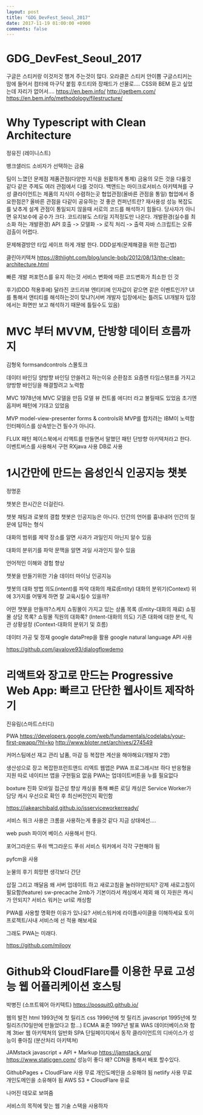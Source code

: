 ```yaml
---
layout: post
title: "GDG_DevFest_Seoul_2017"
date: 2017-11-19 01:00:00 +0900
comments: false
---
```


# GDG_DevFest_Seoul_2017

구글은 스티커랑 이것저것 챙겨 주는것이 많다.
오라클은 스티커 안이쁨 구글스티커는 맘에 들어서 컴터에 마구닥 붙힘
후드티와 장패드가 선물로....
CSS와 BEM 듣고 싶었는데 자리가 없어서....
https://en.bem.info/
http://getbem.com/
https://en.bem.info/methodology/filestructure/

# Why Typescript with Clean Architecture
정유진 (레이니스트)

뱅크샐러드 소비자가 선택하는 금융

팀이 느꼈던 문제점
 제품관점(다양한 지식을 원홣하게 통제)
  금융의 모든 것을 다룰것 같다
  같은 주제도 여러 관점에서 다를 것이다.
  백앤드는 마이크로서비스 아키텍쳐를 구성
  클라이언트는 제품의 지식이 수렴하는곳
협업관점(올바른 관점을 통일)
 협업에서 중요한점은?
  올바른 관점을 다같이 공유하는 것
   좋은 컨퍼넌트란?
    재사용성
    성능
    복잡도를 낮추게 설계
  관점이 통일되지 않을때
   서로의 코드를 해석하기 힘들다.
   당사자가 아니면 유지보수에 공수가 크다.
   코드리뷰도 스타일 지적정도만 나온다.
 개발환경(실수를 최소화 하는 개발환경)
  API 호출 -> 모델화 -> 로직 처리 -> 출력
  자바 스크립트는 오류 검출이 어렵다.

문제해결방안
 타입 세이프 하게 개발 한다.
 DDD설계(문제해결을 위한 접근법)

클린아키텍쳐
 https://8thlight.com/blog/uncle-bob/2012/08/13/the-clean-architecture.html

빠른 개발 퍼포먼스를 유지 하는것
 서비스 변화에 따른 코드변화가 최소한 인 것

후기(DDD 적용후에)
 달라진 코드리뷰
  엔티티에 인자값이 같으면 같은 이벤트인가?
  UI를 통해서 앤티티를 해석하는것이 맞냐?(서버 개발자 입장에서는 틀려도 UI개발자 입장에서는 화면만 보고 해석하기 때문에 틀릴수도 있음)

# MVC 부터 MVVM, 단방향 데이터 흐름까지
김형욱
formsandcontrols 스몰토크

데이터 바인딩
  양방향 바인딩 안쓸려고 하는이유 순환참조
  요즘엔 타임스탬프를 가지고 양방향 바인딩을 해결할려고 노력함

MVC  1978년애 MVC 모델을 만듬
 모델 뷰 컨트롤 에디터 라고 불릴때도 있었음
 초기엔 옵저버 패턴에 기대고 있었음

MVP model-view-presenter
 forms & controls와 MVP를 합치려는 IBM이 노력함
 인터페이스를 상속받는건 필수가 아니다.

FLUX 패턴
 페이스북에서 리액트를 만들면서 말했던 패턴
 단방향 아키텍처라고 한다.
 이벤트버스를 사용해서 구현
 RXjava 사용
 DB로 사용

# 1시간만에 만드는 음성인식 인공지능 챗봇
정명훈

챗봇은 한시간은 더걸린다.

챗봇
 채팅과 로봇의 결합
 챗봇은 인공지능은 아니다.
 인간의 언어를 흉내내어 인간의 질문에 답하는 형식

 대화의 범위를 제약
  장소를 알면 사과가 과일인지 아닌지 알수 있음

 대화의 분위기를 파악
  문맥을 알면 과일 사과인지 알수 있음

 언어적인 이해와 경험 향상

챗봇을 만들기위한 기술
 데이터 마이닝
 인공지능

챗봇의 대화 방법
 의도(intent)를 파악
 대화의 재료(Entity)
 대화의 분위기(Context)
위에 3가지를 어떻게 하면 잘 교육시킬수 있을까?

어떤 챗봇을 만들까?스케치
 쇼핑몰이 가지고 있는 상품 목록 (Entity-대화의 재료)
 쇼핑몰 상담 목록? 쇼핑몰 직원의 대화록? (Intent-대화의 의도)
 기존 대화에 대한 분석, 직관 상황설정 (Context-대화의 분위기 및 흐름)

데이터 가공 및 정재
 google dataPrep을 활용
 google natural language API 사용

https://github.com/javalove93/dialogflowdemo

# 리액트와 장고로 만드는 Progressive Web App: 빠르고 단단한 웹사이트 제작하기
진유림(스마트스터디)

PWA
https://developers.google.com/web/fundamentals/codelabs/your-first-pwapp/?hl=ko
http://www.bloter.net/archives/274549

커머스팀에선 재고 관리 납품, 마감 등 복잡한 계산을 해야해요(개발자 2명)

생산성으로 장고
복잡한프런트앤드 리엑트
웹앱은 PWA
 프로그레시브 하다
 반응형을 지원
 따로 네이티브 앱을 구현필요 없음
 PWA는 업데이트버튼을 누를 필요없다

boxture 진화
 모바일 접근성 향상
  캐싱을 통해 빠른 로딩
  캐싱은 Service Worker가 담당
  캐시 우선으로 확인 후 최신버전인지 확인함

https://jakearchibald.github.io/isserviceworkerready/

서비스 워크 사용은 크롬을 사용하는게 좋을것 같다 지금 상태에선....

web push
 파이어 베이스 사용해서 한다.

포어그라운드 푸쉬
백그라운드 푸쉬
서비스 워커에서 각각 구현해야 됨

pyfcm을 사용

눈물의 후기
 희망편
  생각보다 간단

 삽질 그리고 깨달음
  왜 서버 업데이트 하고 새로고침을 눌러야만되지?
   강제 새로고침이 필요함(feature)
  sw-precache
   2mb가 기본이라서 캐싱에서 제외
  왜 이 자원은 캐시가 안되지?
   서비스 워커는 url로 캐싱함

 PWA를 사용할 명확한 이유가 있나요?
 서비스워커에 라이플사이클을 이해하세요
 토이프로젝트/사내 서비스에 선 적용 해보세요

그래도 PWA는 미래다.

https://github.com/milooy


# Github와 CloudFlare를 이용한 무료 고성능 웹 어플리케이션 호스팅
박병진 (소프트웨어 아키텍트)
https://posquit0.github.io/

웹의 발전
 html 1993년에 첫 릴리즈
 css 1996년에 첫 릴리즈
 javascript 1995년에 첫 릴리즈(10일만에 만들었다고 함...) ECMA 표준 1997년 발표
 WAS 데이터베이스와 함께 3tier 웹 아키텍쳐의 일반화
 SPA 단일페이지에서 동작 클라이언트의 디바이스가 성능이 좋아짐 (분산처리 아키텍쳐)

JAMstack
 javascript + API + Markup
 https://jamstack.org/
 https://www.staticgen.com/
 성능이 좋다 왜? CDN을 통해서 배포 할수있다.

GithubPages + CloudFlare 사용 무료 개인도메인을 소유해야 됨
netlify 사용 무료 개인도메인을 소유해야 됨
AWS S3 + CloudFlare 유료

나머진 데모로 보여줌

서비스의 목적에 맞는 웹 기술 스택을 사용하자
